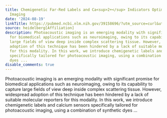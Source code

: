 ```yaml
---
title: Chemigenetic Far-Red Labels and Ca<sup>2+</sup> Indicators Optimized for Photoacoustic
  Imaging
date: '2024-08-19'
linkTitle: https://pubmed.ncbi.nlm.nih.gov/39158696/?utm_source=curl&utm_medium=rss&utm_campaign=pubmed-2&utm_content=1FakS-2QOkCT8HsMOQP1bCRQ4YzyumYOmxmF0moLsQ3dFB1E9V&fc=20220326224207&ff=20240819181131&v=2.18.0.post9+e462414
source: heidelberg[Affiliation]
description: Photoacoustic imaging is an emerging modality with significant promise
  for biomedical applications such as neuroimaging, owing to its capability to capture
  large fields of view deep inside complex scattering tissue. However, widespread
  adoption of this technique has been hindered by a lack of suitable molecular reporters
  for this modality. In this work, we introduce chemigenetic labels and calcium sensors
  specifically tailored for photoacoustic imaging, using a combination of synthetic
  dyes ...
disable_comments: true
---
```

Photoacoustic imaging is an emerging modality with significant promise for biomedical applications such as neuroimaging, owing to its capability to capture large fields of view deep inside complex scattering tissue. However, widespread adoption of this technique has been hindered by a lack of suitable molecular reporters for this modality. In this work, we introduce chemigenetic labels and calcium sensors specifically tailored for photoacoustic imaging, using a combination of synthetic dyes ...